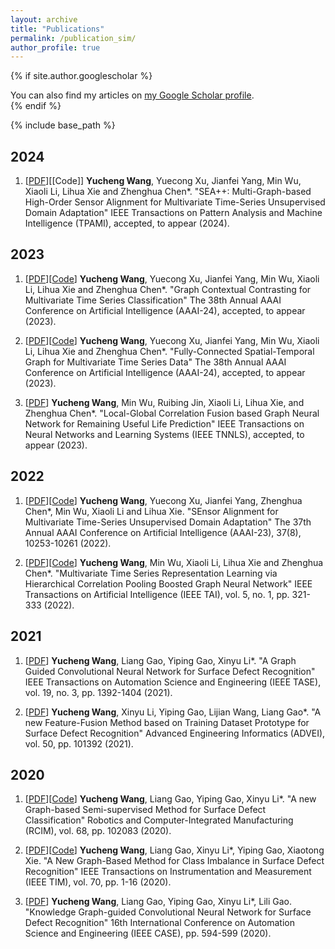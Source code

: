 ```yaml
---
layout: archive
title: "Publications"
permalink: /publication_sim/
author_profile: true
---
```


{% if site.author.googlescholar %}
  <div class="wordwrap">You can also find my articles on <a href="{{site.author.googlescholar}}">my Google Scholar profile</a>.</div>
{% endif %}

{% include base_path %}

## 2024
1. [[PDF](https://arxiv.org/abs/2311.10806)][[Code]] **Yucheng Wang**, Yuecong Xu, Jianfei Yang, Min Wu, Xiaoli Li, Lihua Xie and Zhenghua Chen*. "SEA++: Multi-Graph-based High-Order Sensor Alignment for Multivariate Time-Series Unsupervised Domain Adaptation" IEEE Transactions on Pattern Analysis and Machine Intelligence (TPAMI), accepted, to appear (2024).

## 2023

1. [[PDF](https://arxiv.org/abs/2309.05202)][[Code](https://github.com/Frank-Wang-oss/TS-GAC)] **Yucheng Wang**, Yuecong Xu, Jianfei Yang, Min Wu, Xiaoli Li, Lihua Xie and Zhenghua Chen*. "Graph Contextual Contrasting for Multivariate Time Series Classification" The 38th Annual AAAI Conference on Artificial Intelligence (AAAI-24), accepted, to appear (2023).

1. [[PDF](https://arxiv.org/abs/2309.05305)][[Code](https://github.com/Frank-Wang-oss/FCSTGNN)] **Yucheng Wang**, Yuecong Xu, Jianfei Yang, Min Wu, Xiaoli Li, Lihua Xie and Zhenghua Chen*. "Fully-Connected Spatial-Temporal Graph for Multivariate Time Series Data" The 38th Annual AAAI Conference on Artificial Intelligence (AAAI-24), accepted, to appear (2023).

1. [[PDF](https://ieeexplore.ieee.org/abstract/document/10322866)] **Yucheng Wang**, Min Wu, Ruibing Jin, Xiaoli Li, Lihua Xie, and Zhenghua Chen*. "Local-Global Correlation Fusion based Graph Neural Network for Remaining Useful Life Prediction" IEEE Transactions on Neural Networks and Learning Systems (IEEE TNNLS), accepted, to appear (2023).

## 2022
1. [[PDF](https://ojs.aaai.org/index.php/AAAI/article/view/26221)][[Code](https://github.com/Frank-Wang-oss/SEA)] **Yucheng Wang**, Yuecong Xu, Jianfei Yang, Zhenghua Chen*, Min Wu, Xiaoli Li and Lihua Xie. "SEnsor Alignment for Multivariate Time-Series Unsupervised Domain Adaptation" The 37th Annual AAAI Conference on Artificial Intelligence (AAAI-23), 37(8), 10253-10261 (2022).

1. [[PDF](https://ieeexplore.ieee.org/abstract/document/10036065/)][[Code](https://github.com/Frank-Wang-oss/HierCorrPool)] **Yucheng Wang**, Min Wu, Xiaoli Li, Lihua Xie and Zhenghua Chen*. "Multivariate Time Series Representation Learning via Hierarchical Correlation Pooling Boosted Graph Neural Network" IEEE Transactions on Artificial Intelligence (IEEE TAI), vol. 5, no. 1, pp. 321-333 (2022).

## 2021
1. [[PDF](https://ieeexplore.ieee.org/abstract/document/9681817)] **Yucheng Wang**, Liang Gao, Yiping Gao, Xinyu Li*. "A Graph Guided Convolutional Neural Network for Surface Defect Recognition" IEEE Transactions on Automation Science and Engineering (IEEE TASE), vol. 19, no. 3, pp. 1392-1404 (2021).

1. [[PDF](https://www.sciencedirect.com/science/article/abs/pii/S1474034621001440)] **Yucheng Wang**, Xinyu Li, Yiping Gao, Lijian Wang, Liang Gao*. "A new Feature-Fusion Method based on Training Dataset Prototype for Surface Defect Recognition" Advanced Engineering Informatics (ADVEI), vol. 50, pp. 101392 (2021).

## 2020
1. [[PDF](https://www.sciencedirect.com/science/article/abs/pii/S0736584520302933)][[Code](https://github.com/Frank-Wang-oss/Graph-based-semi-supervised-learning-for-surface-defect-recognition)] **Yucheng Wang**, Liang Gao, Yiping Gao, Xinyu Li*. "A new Graph-based Semi-supervised Method for Surface Defect Classification" Robotics and Computer-Integrated Manufacturing (RCIM), vol. 68, pp. 102083 (2020).

1. [[PDF](https://ieeexplore.ieee.org/abstract/document/9369357)][[Code](https://github.com/Frank-Wang-oss/Anchor-vector-Class-Balanced-Graph-Convolutional-Network-for-class-imbalance)] **Yucheng Wang**, Liang Gao, Xinyu Li*, Yiping Gao, Xiaotong Xie. "A New Graph-Based Method for Class Imbalance in Surface Defect Recognition" IEEE Transactions on Instrumentation and Measurement (IEEE TIM), vol. 70, pp. 1-16 (2020).

1. [[PDF](https://ieeexplore.ieee.org/abstract/document/9216752)] **Yucheng Wang**, Liang Gao, Yiping Gao, Xinyu Li*, Lili Gao. "Knowledge Graph-guided Convolutional Neural Network for Surface Defect Recognition" 16th International Conference on Automation Science and Engineering (IEEE CASE), pp. 594-599 (2020).

